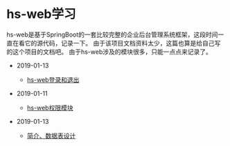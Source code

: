 # hs-web学习
hs-web是基于SpringBoot的一套比较完整的企业后台管理系统框架，这段时间一直在看它的源代码，记录一下。
由于该项目文档资料太少，这篇也算是给自己写的这个项目的文档吧。
由于hs-web涉及的模块很多，只能一点点来记录了。

* 2019-01-13
    - [hs-web登录和退出](hs-web-login.md)

* 2019-01-11
   - [hs-web权限模块](hs-web-authorization.md)

* 2019-01-13
    - [简介、数据表设计](hs-web-db.md)

